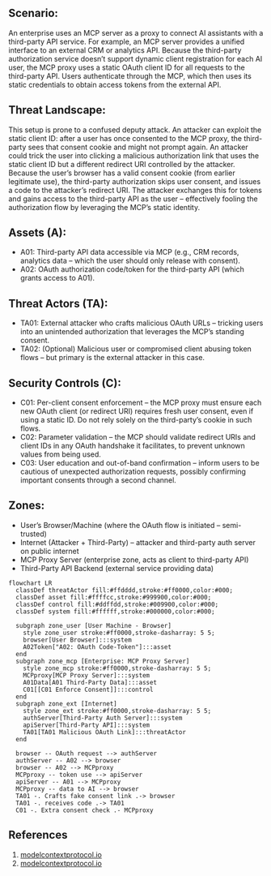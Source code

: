 ## Scenario: 

An enterprise uses an MCP server as a proxy to connect AI assistants with a third-party API service. For example, an MCP server provides a unified interface to an external CRM or analytics API. Because the third-party authorization service doesn’t support dynamic client registration for each AI user, the MCP proxy uses a static OAuth client ID for all requests to the third-party API. Users authenticate through the MCP, which then uses its static credentials to obtain access tokens from the external API.

## Threat Landscape: 
This setup is prone to a confused deputy attack. An attacker can exploit the static client ID: after a user has once consented to the MCP proxy, the third-party sees that consent cookie and might not prompt again. An attacker could trick the user into clicking a malicious authorization link that uses the static client ID but a different redirect URI controlled by the attacker. Because the user’s browser has a valid consent cookie (from earlier legitimate use), the third-party authorization skips user consent, and issues a code to the attacker’s redirect URI. The attacker exchanges this for tokens and gains access to the third-party API as the user – effectively fooling the authorization flow by leveraging the MCP’s static identity.

## Assets (A):
* A01: Third-party API data accessible via MCP (e.g., CRM records, analytics data – which the user should only release with consent).
* A02: OAuth authorization code/token for the third-party API (which grants access to A01).
## Threat Actors (TA):
* TA01: External attacker who crafts malicious OAuth URLs – tricking users into an unintended authorization that leverages the MCP’s standing consent.
* TA02: (Optional) Malicious user or compromised client abusing token flows – but primary is the external attacker in this case.
## Security Controls (C):
* C01: Per-client consent enforcement – the MCP proxy must ensure each new OAuth client (or redirect URI) requires fresh user consent, even if using a static ID. Do not rely solely on the third-party’s cookie in such flows.
* C02: Parameter validation – the MCP should validate redirect URIs and client IDs in any OAuth handshake it facilitates, to prevent unknown values from being used.
* C03: User education and out-of-band confirmation – inform users to be cautious of unexpected authorization requests, possibly confirming important consents through a second channel.
## Zones:
* User’s Browser/Machine (where the OAuth flow is initiated – semi-trusted)
* Internet (Attacker + Third-Party) – attacker and third-party auth server on public internet
* MCP Proxy Server (enterprise zone, acts as client to third-party API)
* Third-Party API Backend (external service providing data)

```mermaid
flowchart LR
  classDef threatActor fill:#ffdddd,stroke:#ff0000,color:#000;
  classDef asset fill:#ffffcc,stroke:#999900,color:#000;
  classDef control fill:#ddffdd,stroke:#009900,color:#000;
  classDef system fill:#ffffff,stroke:#000000,color:#000;

  subgraph zone_user [User Machine - Browser]
    style zone_user stroke:#ff0000,stroke-dasharray: 5 5;
    browser[User Browser]:::system
    A02Token["A02: OAuth Code-Token"]:::asset
  end
  subgraph zone_mcp [Enterprise: MCP Proxy Server]
    style zone_mcp stroke:#ff0000,stroke-dasharray: 5 5;
    MCPproxy[MCP Proxy Server]:::system
    A01Data[A01 Third-Party Data]:::asset
    C01[[C01 Enforce Consent]]:::control
  end
  subgraph zone_ext [Internet]
    style zone_ext stroke:#ff0000,stroke-dasharray: 5 5;
    authServer[Third-Party Auth Server]:::system
    apiServer[Third-Party API]:::system
    TA01[TA01 Malicious OAuth Link]:::threatActor
  end

  browser -- OAuth request --> authServer
  authServer -- A02 --> browser
  browser -- A02 --> MCPproxy
  MCPproxy -- token use --> apiServer
  apiServer -- A01 --> MCPproxy
  MCPproxy -- data to AI --> browser
  TA01 -. Crafts fake consent link .-> browser
  TA01 -. receives code .-> TA01
  C01 -. Extra consent check .- MCPproxy
```

## References
1. [modelcontextprotocol.io](https://modelcontextprotocol.io/specification/draft/basic/security_best_practices#:~:text=Mitigation)
2. [modelcontextprotocol.io](https://modelcontextprotocol.io/specification/draft/basic/security_best_practices#:~:text=MCP%20Proxy%20Server%20%3A%20An,party%20API%20server)